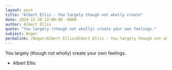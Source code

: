 ```yaml
---
layout: post
title: "Albert Ellis - You largely though not wholly create"
date: 2024-12-28 12:00:00 -0000
author: Albert Ellis
quote: "You largely (though not wholly) create your own feelings."
subject: Anger
permalink: /Anger/Albert Ellis/Albert Ellis - You largely though not wholly create
---
```


You largely (though not wholly) create your own feelings.

- Albert Ellis
